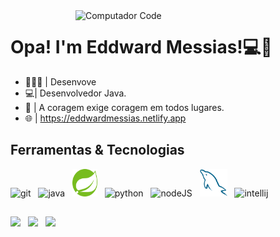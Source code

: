 <img src="https://raw.githubusercontent.com/MicaelliMedeiros/micaellimedeiros/master/image/computer-illustration.png" min-width="400px" max-width="400px" width="400px" align="right" alt="Computador Code">

# Opa! I'm Eddward Messias!💻🌵   
- 👨🏽‍🎓 | Desenvove
- 💻| Desenvolvedor Java. 
- 🌵 | A coragem exige coragem em todos lugares.              
- 🌐 | https://eddwardmessias.netlify.app

<h2 align="left" >Ferramentas & Tecnologias</h2>
<p float="left">
<img src="https://cdn.jsdelivr.net/gh/devicons/devicon/icons/git/git-original.svg" alt="git" width="44" height="44" >&nbsp;&nbsp;
<img src="https://cdn.jsdelivr.net/gh/devicons/devicon/icons/java/java-original.svg" alt="java" width="53" height="53" >&nbsp;&nbsp; 
<img src="https://raw.githubusercontent.com/devicons/devicon/master/icons/spring/spring-original.svg" alt="git" width="40" height="44" >&nbsp;&nbsp; 
<img src="https://cdn.jsdelivr.net/gh/devicons/devicon/icons/python/python-original.svg" alt="python" width="50" height="50" >&nbsp;&nbsp;
<img src="https://cdn.jsdelivr.net/gh/devicons/devicon/icons/nodejs/nodejs-original.svg" alt="nodeJS" width="47" height="47" >&nbsp;&nbsp;
<img src="https://raw.githubusercontent.com/devicons/devicon/master/icons/mysql/mysql-original.svg" alt="git" width="44" height="44" >&nbsp;&nbsp;
<img src="https://cdn.jsdelivr.net/gh/devicons/devicon/icons/intellij/intellij-original-wordmark.svg" alt="intellij" width="57" height="57" >&nbsp;&nbsp;
</p>

## 
<a href="https://www.linkedin.com/in/eddwardmessias" target="_blank"><img src="https://img.shields.io/badge/LinkedIn-0077B5?style=for-the-badge&logo=linkedin&logoColor=white" target="_blank"></a> &nbsp;
<a href = "mailto:eddward.messias@gmail.com"><img src="https://img.shields.io/badge/Gmail-D14836?style=for-the-badge&logo=gmail&logoColor=white" target="_blank"></a> &nbsp;
<a href="https://discord.com/#6263" target="_blank"><img src="https://img.shields.io/badge/Discord-7289DA?style=for-the-badge&logo=discord&logoColor=white" target="_blank"></a>
